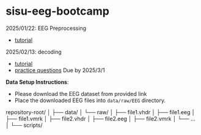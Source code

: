 # sisu-eeg-bootcamp


2025/01/22: EEG Preprocessing 
* [tutorial](https://github.com/wangruosi/sisu-eeg-bootcamp/blob/main/01_preprocessing/Pilot1-preprocessing.ipynb)

2025/02/13: decoding 
* [tutorial](https://github.com/wangruosi/sisu-eeg-bootcamp/blob/main/02_decoding/Pilot1-decoding.ipynb)
* [practice questions](https://github.com/wangruosi/sisu-eeg-bootcamp/blob/main/02_decoding/Practice%20Questions.ipynb)
Due by 2025/3/1

**Data Setup Instructions**:
* Please download the EEG dataset from provided link
* Place the downloaded EEG files into `data/raw/EEG` directory.

repository-root/
│
├── data/
│   └── raw/
│       ├── file1.vhdr
│       ├── file1.eeg
│       ├── file1.vmrk
│       ├── file2.vhdr
│       ├── file2.eeg
│       ├── file2.vmrk
│       └── ...
│
└── scripts/
